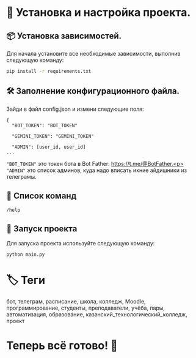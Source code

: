 # 🚀 Установка и настройка проекта.

## 📦 Установка зависимостей.
Для начала установите все необходимые зависимости, выполнив следующую команду:

```bash
pip install -r requirements.txt
```


## 🛠️ Заполнение конфигурационного файла.
Зайди в файл config.json и измени следующие поля:

```
{
  "BOT_TOKEN": "BOT_TOKEN"

  "GEMINI_TOKEN": "GEMINI_TOKEN"

  "ADMIN": [user_id, user_id]
...
```
```"BOT_TOKEN"``` это токен бота в Bot Father: https://t.me/@BotFather.<p>
```"ADMIN"``` это список админов, куда надо вписать ихние айдишники из телеграмы.

## 👅 Список команд
```pirletLang
/help
```

## 🏃 Запуск проекта
Для запуска проекта используйте следующую команду:
```bash
python main.py
```
# 🏷️ Теги
бот, телеграм, расписание, школа, колледж, Moodle, программирование, студенты, преподаватели, учёба, пары, автоматизация, образование, казанский_технологический_колледж, проект
# Теперь всё готово! 🎉
